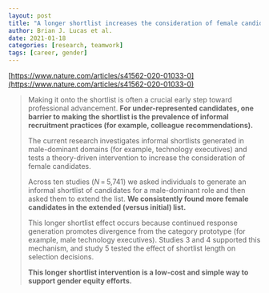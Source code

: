 ```yaml
---
layout: post
title: "A longer shortlist increases the consideration of female candidates in male-dominant domains"
author: Brian J. Lucas et al. 
date: 2021-01-18
categories: [research, teamwork]
tags: [career, gender]
---
```


[https://www.nature.com/articles/s41562-020-01033-0](https://www.nature.com/articles/s41562-020-01033-0)

> Making it onto the shortlist is often a crucial early step toward professional advancement. **For under-represented candidates, one barrier to making the shortlist is the prevalence of informal recruitment practices (for example, colleague recommendations).** 
>
> The current research investigates informal shortlists generated in male-dominant domains (for example, technology executives) and tests a theory-driven intervention to increase the consideration of female candidates. 
>
> Across ten studies (*N* = 5,741) we asked individuals to generate an informal shortlist of candidates for a male-dominant role and then asked them to extend the list. **We consistently found more female candidates in the extended (versus initial) list.** 
>
> This longer shortlist effect occurs because continued response generation promotes divergence from the category prototype (for example, male technology executives). Studies 3 and 4 supported this mechanism, and study 5 tested the effect of shortlist length on selection decisions. 
>
> **This longer shortlist intervention is a low-cost and simple way to support gender equity efforts.**
